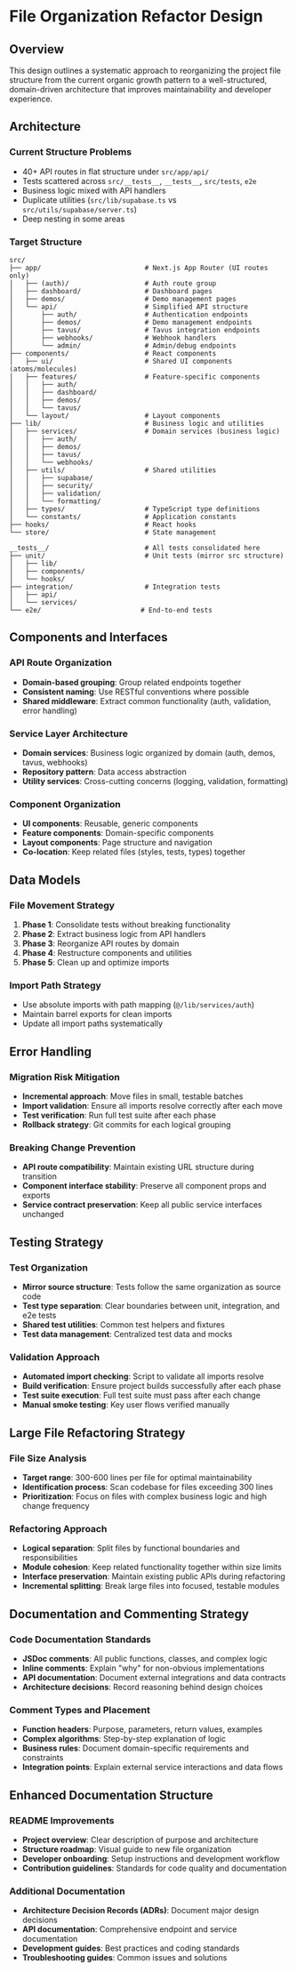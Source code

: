 # File Organization Refactor Design

## Overview

This design outlines a systematic approach to reorganizing the project file structure from the current organic growth pattern to a well-structured, domain-driven architecture that improves maintainability and developer experience.

## Architecture

### Current Structure Problems
- 40+ API routes in flat structure under `src/app/api/`
- Tests scattered across `src/__tests__`, `__tests__`, `src/tests`, `e2e`
- Business logic mixed with API handlers
- Duplicate utilities (`src/lib/supabase.ts` vs `src/utils/supabase/server.ts`)
- Deep nesting in some areas

### Target Structure
```
src/
├── app/                          # Next.js App Router (UI routes only)
│   ├── (auth)/                   # Auth route group
│   ├── dashboard/                # Dashboard pages
│   ├── demos/                    # Demo management pages
│   └── api/                      # Simplified API structure
│       ├── auth/                 # Authentication endpoints
│       ├── demos/                # Demo management endpoints
│       ├── tavus/                # Tavus integration endpoints
│       ├── webhooks/             # Webhook handlers
│       └── admin/                # Admin/debug endpoints
├── components/                   # React components
│   ├── ui/                       # Shared UI components (atoms/molecules)
│   ├── features/                 # Feature-specific components
│   │   ├── auth/
│   │   ├── dashboard/
│   │   ├── demos/
│   │   └── tavus/
│   └── layout/                   # Layout components
├── lib/                          # Business logic and utilities
│   ├── services/                 # Domain services (business logic)
│   │   ├── auth/
│   │   ├── demos/
│   │   ├── tavus/
│   │   └── webhooks/
│   ├── utils/                    # Shared utilities
│   │   ├── supabase/
│   │   ├── security/
│   │   ├── validation/
│   │   └── formatting/
│   ├── types/                    # TypeScript type definitions
│   └── constants/                # Application constants
├── hooks/                        # React hooks
└── store/                        # State management

__tests__/                        # All tests consolidated here
├── unit/                         # Unit tests (mirror src structure)
│   ├── lib/
│   ├── components/
│   └── hooks/
├── integration/                  # Integration tests
│   ├── api/
│   └── services/
└── e2e/                         # End-to-end tests
```

## Components and Interfaces

### API Route Organization
- **Domain-based grouping**: Group related endpoints together
- **Consistent naming**: Use RESTful conventions where possible
- **Shared middleware**: Extract common functionality (auth, validation, error handling)

### Service Layer Architecture
- **Domain services**: Business logic organized by domain (auth, demos, tavus, webhooks)
- **Repository pattern**: Data access abstraction
- **Utility services**: Cross-cutting concerns (logging, validation, formatting)

### Component Organization
- **UI components**: Reusable, generic components
- **Feature components**: Domain-specific components
- **Layout components**: Page structure and navigation
- **Co-location**: Keep related files (styles, tests, types) together

## Data Models

### File Movement Strategy
1. **Phase 1**: Consolidate tests without breaking functionality
2. **Phase 2**: Extract business logic from API handlers
3. **Phase 3**: Reorganize API routes by domain
4. **Phase 4**: Restructure components and utilities
5. **Phase 5**: Clean up and optimize imports

### Import Path Strategy
- Use absolute imports with path mapping (`@/lib/services/auth`)
- Maintain barrel exports for clean imports
- Update all import paths systematically

## Error Handling

### Migration Risk Mitigation
- **Incremental approach**: Move files in small, testable batches
- **Import validation**: Ensure all imports resolve correctly after each move
- **Test verification**: Run full test suite after each phase
- **Rollback strategy**: Git commits for each logical grouping

### Breaking Change Prevention
- **API route compatibility**: Maintain existing URL structure during transition
- **Component interface stability**: Preserve all component props and exports
- **Service contract preservation**: Keep all public service interfaces unchanged

## Testing Strategy

### Test Organization
- **Mirror source structure**: Tests follow the same organization as source code
- **Test type separation**: Clear boundaries between unit, integration, and e2e tests
- **Shared test utilities**: Common test helpers and fixtures
- **Test data management**: Centralized test data and mocks

### Validation Approach
- **Automated import checking**: Script to validate all imports resolve
- **Build verification**: Ensure project builds successfully after each phase
- **Test suite execution**: Full test suite must pass after each change
- **Manual smoke testing**: Key user flows verified manually

## Large File Refactoring Strategy

### File Size Analysis
- **Target range**: 300-600 lines per file for optimal maintainability
- **Identification process**: Scan codebase for files exceeding 300 lines
- **Prioritization**: Focus on files with complex business logic and high change frequency

### Refactoring Approach
- **Logical separation**: Split files by functional boundaries and responsibilities
- **Module cohesion**: Keep related functionality together within size limits
- **Interface preservation**: Maintain existing public APIs during refactoring
- **Incremental splitting**: Break large files into focused, testable modules

## Documentation and Commenting Strategy

### Code Documentation Standards
- **JSDoc comments**: All public functions, classes, and complex logic
- **Inline comments**: Explain "why" for non-obvious implementations
- **API documentation**: Document external integrations and data contracts
- **Architecture decisions**: Record reasoning behind design choices

### Comment Types and Placement
- **Function headers**: Purpose, parameters, return values, examples
- **Complex algorithms**: Step-by-step explanation of logic
- **Business rules**: Document domain-specific requirements and constraints
- **Integration points**: Explain external service interactions and data flows

## Enhanced Documentation Structure

### README Improvements
- **Project overview**: Clear description of purpose and architecture
- **Structure roadmap**: Visual guide to new file organization
- **Developer onboarding**: Setup instructions and development workflow
- **Contribution guidelines**: Standards for code quality and documentation

### Additional Documentation
- **Architecture Decision Records (ADRs)**: Document major design decisions
- **API documentation**: Comprehensive endpoint and service documentation
- **Development guides**: Best practices and coding standards
- **Troubleshooting guides**: Common issues and solutions